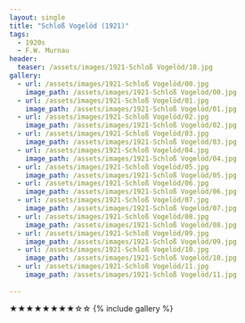 ```yaml
---
layout: single
title: "Schloß Vogelöd (1921)"
tags:
  - 1920s 
  - F.W. Murnau
header:
  teaser: /assets/images/1921-Schloß Vogelöd/10.jpg
gallery:
  - url: /assets/images/1921-Schloß Vogelöd/00.jpg
    image_path: /assets/images/1921-Schloß Vogelöd/00.jpg  
  - url: /assets/images/1921-Schloß Vogelöd/01.jpg
    image_path: /assets/images/1921-Schloß Vogelöd/01.jpg
  - url: /assets/images/1921-Schloß Vogelöd/02.jpg
    image_path: /assets/images/1921-Schloß Vogelöd/02.jpg
  - url: /assets/images/1921-Schloß Vogelöd/03.jpg
    image_path: /assets/images/1921-Schloß Vogelöd/03.jpg
  - url: /assets/images/1921-Schloß Vogelöd/04.jpg
    image_path: /assets/images/1921-Schloß Vogelöd/04.jpg
  - url: /assets/images/1921-Schloß Vogelöd/05.jpg
    image_path: /assets/images/1921-Schloß Vogelöd/05.jpg
  - url: /assets/images/1921-Schloß Vogelöd/06.jpg
    image_path: /assets/images/1921-Schloß Vogelöd/06.jpg
  - url: /assets/images/1921-Schloß Vogelöd/07.jpg
    image_path: /assets/images/1921-Schloß Vogelöd/07.jpg
  - url: /assets/images/1921-Schloß Vogelöd/08.jpg
    image_path: /assets/images/1921-Schloß Vogelöd/08.jpg
  - url: /assets/images/1921-Schloß Vogelöd/09.jpg
    image_path: /assets/images/1921-Schloß Vogelöd/09.jpg
  - url: /assets/images/1921-Schloß Vogelöd/10.jpg
    image_path: /assets/images/1921-Schloß Vogelöd/10.jpg
  - url: /assets/images/1921-Schloß Vogelöd/11.jpg
    image_path: /assets/images/1921-Schloß Vogelöd/11.jpg
 
---
```

★★★★★★★★☆☆
{% include gallery %}
